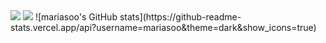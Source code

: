 
<img src="https://capsule-render.vercel.app/api?type=waving&color=BDBDC8&height=150&section=header" />

<img src="https://capsule-render.vercel.app/api?type=waving&color=BDBDC8&height=150&section=footer" />
![mariasoo's GitHub stats](https://github-readme-stats.vercel.app/api?username=mariasoo&theme=dark&show_icons=true)

